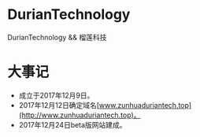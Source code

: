 # DurianTechnology
DurianTechnology &amp;&amp; 榴莲科技


# 大事记
* 成立于2017年12月9日。
* 2017年12月12日确定域名[www.zunhuaduriantech.top](http://www.zunhuaduriantech.top)。
* 2017年12月24日beta版网站建成。

